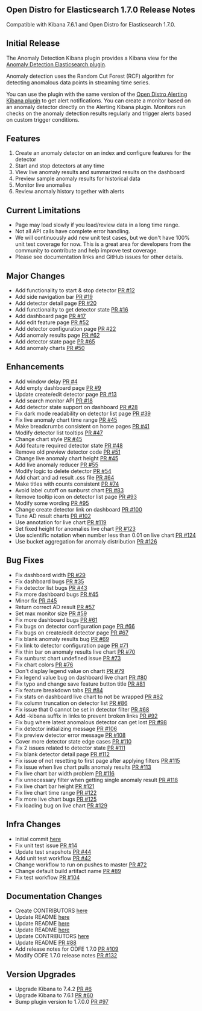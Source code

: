## Open Distro for Elasticsearch 1.7.0 Release Notes
Compatible with Kibana 7.6.1 and Open Distro for Elasticsearch 1.7.0.

## Initial Release
The Anomaly Detection Kibana plugin provides a Kibana view for the [Anomaly Detection Elasticsearch plugin](https://github.com/opendistro-for-elasticsearch/anomaly-detection).

Anomaly detection uses the Random Cut Forest (RCF) algorithm for detecting anomalous data points in streaming time series. 

You can use the plugin with the same version of the [Open Distro Alerting Kibana plugin](https://github.com/opendistro-for-elasticsearch/alerting-kibana-plugin) to get alert notifications. You can create a monitor based on an anomaly detector directly on the Alerting Kibana plugin. Monitors run checks on the anomaly detection results regularly and trigger alerts based on custom trigger conditions.

## Features

1. Create an anomaly detector on an index and configure features for the detector
2. Start and stop detectors at any time
3. View live anomaly results and summarized results on the dashboard
4. Preview sample anomaly results for historical data
5. Monitor live anomalies
6. Review anomaly history together with alerts

## Current Limitations

- Page may load slowly if you load/review data in a long time range.
- Not all API calls have complete error handling.
- We will continuously add new unit test cases, but we don't have 100% unit test coverage for now. This is a great area for developers from the community to contribute and help improve test coverage.
- Please see documentation links and GitHub issues for other details.

## Major Changes
- Add functionality to start & stop detector [PR #12](https://github.com/opendistro-for-elasticsearch/anomaly-detection-kibana-plugin/pull/12)
- Add side navigation bar [PR #19](https://github.com/opendistro-for-elasticsearch/anomaly-detection-kibana-plugin/pull/12)
- Add detector detail page [PR #20](https://github.com/opendistro-for-elasticsearch/anomaly-detection-kibana-plugin/pull/20)
- Add functionality to get detector state [PR #16](https://github.com/opendistro-for-elasticsearch/anomaly-detection-kibana-plugin/pull/16)
- Add dashboard page [PR #17](https://github.com/opendistro-for-elasticsearch/anomaly-detection-kibana-plugin/pull/17)
- Add edit feature page [PR #52](https://github.com/opendistro-for-elasticsearch/anomaly-detection-kibana-plugin/pull/52)
- Add detector configuration page [PR #22](https://github.com/opendistro-for-elasticsearch/anomaly-detection-kibana-plugin/pull/22)
- Add anomaly results page [PR #62](https://github.com/opendistro-for-elasticsearch/anomaly-detection-kibana-plugin/pull/62)
- Add detector state page [PR #65](https://github.com/opendistro-for-elasticsearch/anomaly-detection-kibana-plugin/pull/65)
- Add anomaly charts [PR #50](https://github.com/opendistro-for-elasticsearch/anomaly-detection-kibana-plugin/pull/50)

## Enhancements
- Add window delay [PR #4](https://github.com/opendistro-for-elasticsearch/anomaly-detection-kibana-plugin/pull/4)
- Add empty dashboard page [PR #9](https://github.com/opendistro-for-elasticsearch/anomaly-detection-kibana-plugin/pull/9)
- Update create/edit detector page [PR #13](https://github.com/opendistro-for-elasticsearch/anomaly-detection-kibana-plugin/pull/13)
- Add search monitor API [PR #18](https://github.com/opendistro-for-elasticsearch/anomaly-detection-kibana-plugin/pull/18)
- Add detector state support on dashboard [PR #28](https://github.com/opendistro-for-elasticsearch/anomaly-detection-kibana-plugin/pull/28)
- Fix dark mode readability on detector list page [PR #39](https://github.com/opendistro-for-elasticsearch/anomaly-detection-kibana-plugin/pull/39)
- Fix live anomaly chart time range [PR #45](https://github.com/opendistro-for-elasticsearch/anomaly-detection-kibana-plugin/pull/45)
- Make breadcrumbs consistent on home pages [PR #41](https://github.com/opendistro-for-elasticsearch/anomaly-detection-kibana-plugin/pull/41)
- Modify detector list tooltips [PR #47](https://github.com/opendistro-for-elasticsearch/anomaly-detection-kibana-plugin/pull/47)
- Change chart style [PR #45](https://github.com/opendistro-for-elasticsearch/anomaly-detection-kibana-plugin/pull/45)
- Add feature required detector state [PR #48](https://github.com/opendistro-for-elasticsearch/anomaly-detection-kibana-plugin/pull/48)
- Remove old preview detector code [PR #51](https://github.com/opendistro-for-elasticsearch/anomaly-detection-kibana-plugin/pull/51)
- Change live anomaly chart height [PR #45](https://github.com/opendistro-for-elasticsearch/anomaly-detection-kibana-plugin/pull/45)
- Add live anomaly reducer [PR #55](https://github.com/opendistro-for-elasticsearch/anomaly-detection-kibana-plugin/pull/55)
- Modify logic to delete detector [PR #54](https://github.com/opendistro-for-elasticsearch/anomaly-detection-kibana-plugin/pull/54)
- Add chart and ad result .css file [PR #64](https://github.com/opendistro-for-elasticsearch/anomaly-detection-kibana-plugin/pull/64)
- Make titles with counts consistent [PR #74](https://github.com/opendistro-for-elasticsearch/anomaly-detection-kibana-plugin/pull/74)
- Avoid label cutoff on sunburst chart [PR #83](https://github.com/opendistro-for-elasticsearch/anomaly-detection-kibana-plugin/pull/83)
- Remove tooltip icon on detector list page [PR #93](https://github.com/opendistro-for-elasticsearch/anomaly-detection-kibana-plugin/pull/93)
- Modify some wording [PR #95](https://github.com/opendistro-for-elasticsearch/anomaly-detection-kibana-plugin/pull/95)
- Change create detector link on dashboard [PR #100](https://github.com/opendistro-for-elasticsearch/anomaly-detection-kibana-plugin/pull/100)
- Tune AD result charts [PR #102](https://github.com/opendistro-for-elasticsearch/anomaly-detection-kibana-plugin/pull/102)
- Use annotation for live chart [PR #119](https://github.com/opendistro-for-elasticsearch/anomaly-detection-kibana-plugin/pull/119)
- Set fixed height for anomalies live chart [PR #123](https://github.com/opendistro-for-elasticsearch/anomaly-detection-kibana-plugin/pull/123)
- Use scientific notation when number less than 0.01 on live chart [PR #124](https://github.com/opendistro-for-elasticsearchanomaly-detection-kibana-plugin/pull/124)
- Use bucket aggregation for anomaly distribution [PR #126](https://github.com/opendistro-for-elasticsearch/anomaly-detection-kibana-plugin/pull/126)

## Bug Fixes
- Fix dashboard width [PR #29](https://github.com/opendistro-for-elasticsearch/anomaly-detection-kibana-plugin/pull/29)
- Fix dashboard bugs [PR #35](https://github.com/opendistro-for-elasticsearch/anomaly-detection-kibana-plugin/pull/35)
- Fix detector list bugs [PR #43](https://github.com/opendistro-for-elasticsearch/anomaly-detection-kibana-plugin/pull/43)
- Fix more dashboard bugs [PR #45](https://github.com/opendistro-for-elasticsearch/anomaly-detection-kibana-plugin/pull/45)
- Minor fix [PR #45](https://github.com/opendistro-for-elasticsearch/anomaly-detection-kibana-plugin/pull/45)
- Return correct AD result [PR #57](https://github.com/opendistro-for-elasticsearch/anomaly-detection-kibana-plugin/pull/57)
- Set max monitor size [PR #59](https://github.com/opendistro-for-elasticsearch/anomaly-detection-kibana-plugin/pull/59)
- Fix more dashboard bugs [PR #61](https://github.com/opendistro-for-elasticsearch/anomaly-detection-kibana-plugin/pull/61)
- Fix bugs on detector configuration page [PR #66](https://github.com/opendistro-for-elasticsearch/anomaly-detection-kibana-plugin/pull/66)
- Fix bugs on create/edit detector page [PR #67](https://github.com/opendistro-for-elasticsearch/anomaly-detection-kibana-plugin/pull/67)
- Fix blank anomaly results bug [PR #69](https://github.com/opendistro-for-elasticsearch/anomaly-detection-kibana-plugin/pull/69)
- Fix link to detector configuration page [PR #71](https://github.com/opendistro-for-elasticsearch/anomaly-detection-kibana-plugin/pull/71)
- Fix thin bar on anomaly results live chart [PR #70](https://github.com/opendistro-for-elasticsearch/anomaly-detection-kibana-plugin/pull/70)
- Fix sunburst chart undefined issue [PR #73](https://github.com/opendistro-for-elasticsearch/anomaly-detection-kibana-plugin/pull/73)
- Fix chart colors [PR #76](https://github.com/opendistro-for-elasticsearch/anomaly-detection-kibana-plugin/pull/76)
- Don't display legend value on chartt [PR #79](https://github.com/opendistro-for-elasticsearch/anomaly-detection-kibana-plugin/pull/79)
- Fix legend value bug on dashboard live chart [PR #80](https://github.com/opendistro-for-elasticsearch/anomaly-detection-kibana-plugin/pull/80)
- Fix typo and change save feature button title [PR #81](https://github.com/opendistro-for-elasticsearch/anomaly-detection-kibana-plugin/pull/81)
- Fix feature breakdown tabs [PR #84](https://github.com/opendistro-for-elasticsearch/anomaly-detection-kibana-plugin/pull/84)
- Fix stats on dashboard live chart to not be wrapped [PR #82](https://github.com/opendistro-for-elasticsearch/anomaly-detection-kibana-plugin/pull/82)
- Fix column truncation on detector list [PR #86](https://github.com/opendistro-for-elasticsearch/anomaly-detection-kibana-plugin/pull/86)
- Fix issue that 0 cannot be set in detector filter [PR #68](https://github.com/opendistro-for-elasticsearch/anomaly-detection-kibana-plugin/pull/68)
- Add -kibana suffix in links to prevent broken links [PR #92](https://github.com/opendistro-for-elasticsearch/anomaly-detection-kibana-plugin/pull/92)
- Fix bug where latest anomalous detector can get lost [PR #98](https://github.com/opendistro-for-elasticsearch/anomaly-detection-kibana-plugin/pull/98)
- Fix detector initializing message [PR #106](https://github.com/opendistro-for-elasticsearch/anomaly-detection-kibana-plugin/pull/106)
- Fix preview detector error message [PR #108](https://github.com/opendistro-for-elasticsearch/anomaly-detection-kibana-plugin/pull/108)
- Cover more detector state edge cases [PR #110](https://github.com/opendistro-for-elasticsearch/anomaly-detection-kibana-plugin/pull/110)
- Fix 2 issues related to detector state [PR #111](https://github.com/opendistro-for-elasticsearch/anomaly-detection-kibana-plugin/pull/111)
- Fix blank detector detail page [PR #112](https://github.com/opendistro-for-elasticsearch/anomaly-detection-kibana-plugin/pull/112)
- Fix issue of not resetting to first page after applying filters [PR #115](https://github.com/opendistro-for-elasticsearch/anomaly-detection-kibana-plugin/pull/115)
- Fix issue when live chart pulls anomaly results [PR #113](https://github.com/opendistro-for-elasticsearch/anomaly-detection-kibana-plugin/pull/113)
- Fix live chart bar width problem [PR #116](https://github.com/opendistro-for-elasticsearch/anomaly-detection-kibana-plugin/pull/116)
- Fix unnecessary filter when getting single anomaly result [PR #118](https://github.com/opendistro-for-elasticsearch/anomaly-detection-kibana-plugin/pull/118)
- Fix live chart bar height [PR #121](https://github.com/opendistro-for-elasticsearch/anomaly-detection-kibana-plugin/pull/121)
- Fix live chart time range [PR #122](https://github.com/opendistro-for-elasticsearch/anomaly-detection-kibana-plugin/pull/122)
- Fix more live chart bugs [PR #125](https://github.com/opendistro-for-elasticsearch/anomaly-detection-kibana-plugin/pull/125)
- Fix loading bug on live chart [PR #129](https://github.com/opendistro-for-elasticsearch/anomaly-detection-kibana-plugin/pull/129)

## Infra Changes
- Initial commit [here](https://github.com/opendistro-for-elasticsearch/anomaly-detection-kibana-plugin/commit/0e5ace28588d311ee9a632c4783ca3e06ad6b187)
- Fix unit test issue [PR #14](https://github.com/opendistro-for-elasticsearch/anomaly-detection-kibana-plugin/pull/14)
- Update test snapshots [PR #44](https://github.com/opendistro-for-elasticsearch/anomaly-detection-kibana-plugin/pull/44)
- Add unit test workflow [PR #42](https://github.com/opendistro-for-elasticsearch/anomaly-detection-kibana-plugin/pull/42)
- Change workflow to run on pushes to master [PR #72](https://github.com/opendistro-for-elasticsearch/anomaly-detection-kibana-plugin/pull/72)
- Change default build artifact name [PR #89](https://github.com/opendistro-for-elasticsearch/anomaly-detection-kibana-plugin/pull/89)
- Fix test workflow [PR #104](https://github.com/opendistro-for-elasticsearch/anomaly-detection-kibana-plugin/pull/104)

## Documentation Changes
- Create CONTRIBUTORS [here](https://github.com/opendistro-for-elasticsearch/anomaly-detection-kibana-plugin/commit/603b9e7a8bff522bbfc7f841d8e61143aaff7a6d)
- Update README [here](https://github.com/opendistro-for-elasticsearch/anomaly-detection-kibana-plugin/commit/c1da0e52eb0bcb3beee23f642686661da634f7f4)
- Update README [here](https://github.com/opendistro-for-elasticsearch/anomaly-detection-kibana-plugin/commit/a9271e7c254ed6541135b7ef9823aac1357343e2)
- Update README [here](https://github.com/opendistro-for-elasticsearch/anomaly-detection-kibana-plugin/commit/cf231c238ec505223fe06d66ec02787a3d8cec59)
- Update CONTRIBUTORS [here](https://github.com/opendistro-for-elasticsearch/anomaly-detection-kibana-plugin/commit/9de0d8420b1408e5891f0ff50fe41636649b00ce)
- Update README [PR #88](https://github.com/opendistro-for-elasticsearch/anomaly-detection-kibana-plugin/pull/88)
- Add release notes for ODFE 1.7.0 [PR #109](https://github.com/opendistro-for-elasticsearch/anomaly-detection-kibana-plugin/pull/109)
- Modify ODFE 1.7.0 release notes [PR #132](https://github.com/opendistro-for-elasticsearch/anomaly-detection-kibana-plugin/pull/132)

## Version Upgrades
- Upgrade Kibana to 7.4.2 [PR #6](https://github.com/opendistro-for-elasticsearch/anomaly-detection-kibana-plugin/pull/6)
- Upgrade Kibana to 7.6.1 [PR #60](https://github.com/opendistro-for-elasticsearch/anomaly-detection-kibana-plugin/pull/60)
- Bump plugin version to 1.7.0.0 [PR #97](https://github.com/opendistro-for-elasticsearch/anomaly-detection-kibana-plugin/pull/97)